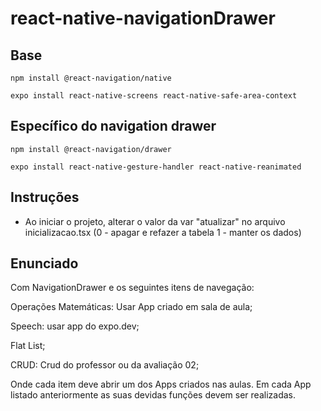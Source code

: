 # react-native-navigationDrawer

## Base

```
npm install @react-navigation/native
```

```
expo install react-native-screens react-native-safe-area-context
```

## Específico do navigation drawer

```
npm install @react-navigation/drawer
```

```
expo install react-native-gesture-handler react-native-reanimated
```

## Instruções
- Ao iniciar o projeto, alterar o valor da var "atualizar" no arquivo inicializacao.tsx 
(0 - apagar e refazer a tabela
1 - manter os dados)

## Enunciado
Com NavigationDrawer e os seguintes itens de navegação:


Operações Matemáticas: Usar App criado em sala de aula;

Speech: usar app do expo.dev;

Flat List;

CRUD: Crud do professor ou da avaliação 02;



Onde
cada item deve abrir um dos Apps criados nas aulas. Em cada App listado
anteriormente as suas devidas funções devem ser realizadas.



